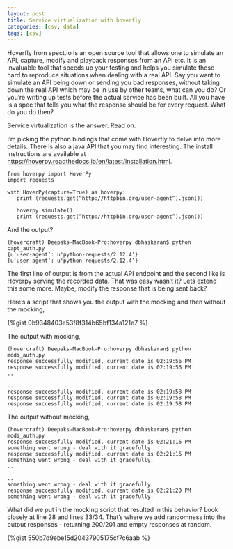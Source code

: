 ```yaml
---
layout: post
title: Service virtualization with hoverfly
categories: [csv, data]
tags: [csv]
---
```

Hoverfly from spect.io is an open source tool that allows one to simulate an API, capture, modify and playback responses from an API etc. It is an invaluable tool that speeds up your testing and helps you simulate those hard to reproduce situations when dealing with a real API. Say you want to simulate an API being down or sending you bad responses, without taking down the real API which may be in use by other teams, what can you do? Or you’re writing up tests before the actual service has been built. All you have is a spec that tells you what the response should be for every request. What do you do then?

Service virtualization is the answer. Read on.

I’m picking the python bindings that come with Hoverfly to delve into more details. There is also a java API that you may find interesting. The install instructions are available at https://hoverpy.readthedocs.io/en/latest/installation.html.

```
from hoverpy import HoverPy
import requests

with HoverPy(capture=True) as hoverpy:
   print (requests.get(“http://httpbin.org/user-agent”).json())

   hoverpy.simulate()
   print (requests.get(“http://httpbin.org/user-agent”).json())
```
And the output?

```
(hovercraft) Deepaks-MacBook-Pro:hoverpy dbhaskaran$ python capt_auth.py
{u'user-agent’: u'python-requests/2.12.4’}
{u'user-agent’: u'python-requests/2.12.4’}
```

The first line of output is from the actual API endpoint and the second like is Hoverpy serving the recorded data. That was easy wasn’t it? Lets extend this some more. Maybe, modify the response that is being sent back? 

Here’s a script that shows you the output with the mocking and then without the mocking, 

{%gist 0b9348403e53f8f314b65bf134a121e7 %}

The output with mocking, 

```
(hovercraft) Deepaks-MacBook-Pro:hoverpy dbhaskaran$ python modi_auth.py
response successfully modified, current date is 02:19:56 PM
response successfully modified, current date is 02:19:56 PM
..

..
response successfully modified, current date is 02:19:58 PM
response successfully modified, current date is 02:19:58 PM
response successfully modified, current date is 02:19:58 PM
```

The output without mocking,

```
(hovercraft) Deepaks-MacBook-Pro:hoverpy dbhaskaran$ python modi_auth.py
response successfully modified, current date is 02:21:16 PM
something went wrong - deal with it gracefully.
response successfully modified, current date is 02:21:16 PM
something went wrong - deal with it gracefully.
..

..
something went wrong - deal with it gracefully.
response successfully modified, current date is 02:21:20 PM
something went wrong - deal with it gracefully. 
```

What did we put in the mocking script that resulted in this behavior? Look closely at line 28 and lines 33/34. That’s where we add randomness into the output responses - returning 200/201 and empty responses at random.

{%gist 550b7d9ebe15d20437905175cf7c6aab %}
